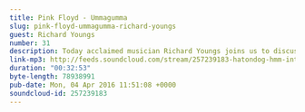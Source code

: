 ```yaml
---
title: Pink Floyd - Ummagumma
slug: pink-floyd-ummagumma-richard-youngs
guest: Richard Youngs
number: 31
description: Today acclaimed musician Richard Youngs joins us to discuss his love for Pink Floyd and in particular their cray cray album Ummagumma. We get to the heart of what keeps such a diverse band together - adhesive.
link-mp3: http://feeds.soundcloud.com/stream/257239183-hatondog-hmm-interesting-choice-ep31-pink-floyd-ummagumma-feat-richard-youngs.mp3
duration: "00:32:53"
byte-length: 78938991
pub-date: Mon, 04 Apr 2016 11:51:08 +0000
soundcloud-id: 257239183
---
```

